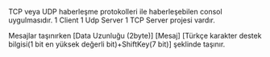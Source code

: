 
TCP veya UDP haberleşme protokolleri ile haberleşebilen consol uygulmasıdır. 1 Client 1 Udp Server 1 TCP Server projesi vardır.

Mesajlar taşınırken [Data Uzunluğu (2byte)] [Mesaj] [Türkçe karakter destek bilgisi(1 bit en yüksek değerli bit)+ShiftKey(7 bit)] şeklinde taşınır.
